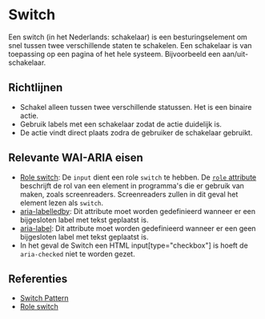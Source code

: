 # Switch

Een switch (in het Nederlands: schakelaar) is een besturingselement om snel tussen twee verschillende staten te schakelen. Een schakelaar is van toepassing op een pagina of het hele systeem. Bijvoorbeeld een aan/uit-schakelaar.

## Richtlijnen

- Schakel alleen tussen twee verschillende statussen. Het is een binaire actie.
- Gebruik labels met een schakelaar zodat de actie duidelijk is.
- De actie vindt direct plaats zodra de gebruiker de schakelaar gebruikt.

## Relevante WAI-ARIA eisen

- [Role switch](https://www.w3.org/TR/wai-aria-1.2/#dfn-role): De `input` dient een role `switch` te hebben. De [`role` attribute](https://www.w3.org/TR/wai-aria-1.2/#host_general_role) beschrijft de rol van een element in programma's die er gebruik van maken, zoals screenreaders. Screenreaders zullen in dit geval het element lezen als `switch`.
- [aria-labelledby](https://w3c.github.io/aria/#aria-labelledby): Dit attribute moet worden gedefinieerd wanneer er een bijgesloten label met tekst geplaatst is.
- [aria-label](https://w3c.github.io/aria/#aria-label): Dit attribute moet worden gedefinieerd wanneer er een geen bijgesloten label met tekst geplaatst is.
- In het geval de Switch een HTML input[type="checkbox"] is hoeft de `aria-checked` niet te worden gezet.

## Referenties

- [Switch Pattern](https://www.w3.org/WAI/ARIA/apg/patterns/switch/)
- [Role switch](https://developer.mozilla.org/en-US/docs/Web/Accessibility/ARIA/Roles/switch_role)
